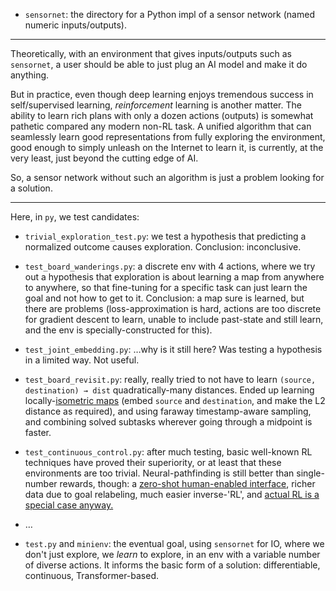 - `sensornet`: the directory for a Python impl of a sensor network (named numeric inputs/outputs).

---

Theoretically, with an environment that gives inputs/outputs such as `sensornet`, a user should be able to just plug an AI model and make it do anything.

But in practice, even though deep learning enjoys tremendous success in self/supervised learning, *reinforcement* learning is another matter. The ability to learn rich plans with only a dozen actions (outputs) is somewhat pathetic compared any modern non-RL task. A unified algorithm that can seamlessly learn good representations from fully exploring the environment, good enough to simply unleash on the Internet to learn it, is currently, at the very least, just beyond the cutting edge of AI.

So, a sensor network without such an algorithm is just a problem looking for a solution.

---

Here, in `py`, we test candidates:

- `trivial_exploration_test.py`: we test a hypothesis that predicting a normalized outcome causes exploration. Conclusion: inconclusive.

- `test_board_wanderings.py`: a discrete env with 4 actions, where we try out a hypothesis that exploration is about learning a map from anywhere to anywhere, so that fine-tuning for a specific task can just learn the goal and not how to get to it. Conclusion: a map sure is learned, but there are problems (loss-approximation is hard, actions are too discrete for gradient descent to learn, unable to include past-state and still learn, and the env is specially-constructed for this).

- `test_joint_embedding.py`: …why is it still here? Was testing a hypothesis in a limited way. Not useful.

- `test_board_revisit.py`: really, really tried to not have to learn `(source, destination) → dist` quadratically-many distances. Ended up learning locally-[isometric](https://en.wikipedia.org/wiki/Isomap)[ maps](https://en.wikipedia.org/wiki/Johnson%E2%80%93Lindenstrauss_lemma) (embed `source` and `destination`, and make the L2 distance as required), and using faraway timestamp-aware sampling, and combining solved subtasks wherever going through a midpoint is faster.

- `test_continuous_control.py`: after much testing, basic well-known RL techniques have proved their superiority, or at least that these environments are too trivial. Neural-pathfinding is still better than single-number rewards, though: a [zero-shot human-](https://github.com/openai/CLIP)[enabled interface](https://cliport.github.io/), richer data due to goal relabeling, much easier inverse-'RL', and [actual RL is a special case anyway.](https://arxiv.org/abs/1912.02875)

- …

- `test.py` and `minienv`: the eventual goal, using `sensornet` for IO, where we don't just explore, we *learn* to explore, in an env with a variable number of diverse actions. It informs the basic form of a solution: differentiable, continuous, Transformer-based.